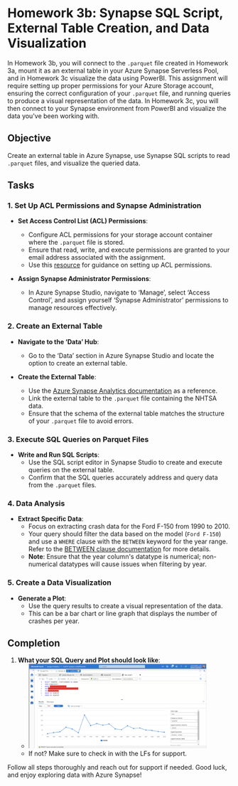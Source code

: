 # Homework 3b: Synapse SQL Script, External Table Creation, and Data Visualization

In Homework 3b, you will connect to the `.parquet` file created in Homework 3a, mount it as an external table in your Azure Synapse Serverless Pool, and in Homework 3c visualize the data using PowerBI. This assignment will require setting up proper permissions for your Azure Storage account, ensuring the correct configuration of your `.parquet` file, and running queries to produce a visual representation of the data. In Homework 3c, you will then connect to your Synapse environment from PowerBI and visualize the data you've been working with.

## Objective
Create an external table in Azure Synapse, use Synapse SQL scripts to read `.parquet` files, and visualize the queried data.

## Tasks

### 1. Set Up ACL Permissions and Synapse Administration

- **Set Access Control List (ACL) Permissions**:
  - Configure ACL permissions for your storage account container where the `.parquet` file is stored.
  - Ensure that read, write, and execute permissions are granted to your email address associated with the assignment.
  - Use this [resource](https://learn.microsoft.com/en-us/azure/storage/blobs/data-lake-storage-acl-azure-portal) for guidance on setting up ACL permissions.

- **Assign Synapse Administrator Permissions**:
  - In Azure Synapse Studio, navigate to ‘Manage’, select ‘Access Control’, and assign yourself ‘Synapse Administrator’ permissions to manage resources effectively.

### 2. Create an External Table

- **Navigate to the ‘Data’ Hub**:
  - Go to the ‘Data’ section in Azure Synapse Studio and locate the option to create an external table.

- **Create the External Table**:
  - Use the [Azure Synapse Analytics documentation](https://learn.microsoft.com/en-us/azure/synapse-analytics/sql/develop-tables-external-tables?tabs=hadoop) as a reference.
  - Link the external table to the `.parquet` file containing the NHTSA data.
  - Ensure that the schema of the external table matches the structure of your `.parquet` file to avoid errors.

### 3. Execute SQL Queries on Parquet Files

- **Write and Run SQL Scripts**:
  - Use the SQL script editor in Synapse Studio to create and execute queries on the external table.
  - Confirm that the SQL queries accurately address and query data from the `.parquet` files.

### 4. Data Analysis

- **Extract Specific Data**:
  - Focus on extracting crash data for the Ford F-150 from 1990 to 2010.
  - Your query should filter the data based on the model (`Ford F-150`) and use a `WHERE` clause with the `BETWEEN` keyword for the year range. Refer to the [BETWEEN clause documentation](https://learn.microsoft.com/en-us/sql/t-sql/language-elements/between-transact-sql?view=sql-server-ver16) for more details.
  - **Note**: Ensure that the year column's datatype is numerical; non-numerical datatypes will cause issues when filtering by year.

### 5. Create a Data Visualization

- **Generate a Plot**:
  - Use the query results to create a visual representation of the data.
  - This can be a bar chart or line graph that displays the number of crashes per year.

## Completion

1. **What your SQL Query and Plot should look like**:
   - <img src="../../images/hw3b/hw7-screenshot.png" alt="Screenshot" width="400">
   - If not? Make sure to check in with the LFs for support.



Follow all steps thoroughly and reach out for support if needed. Good luck, and enjoy exploring data with Azure Synapse!
